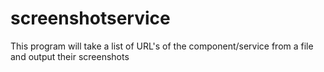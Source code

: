 # screenshotservice
This program will take a list of URL's of the component/service from a file and output their screenshots
